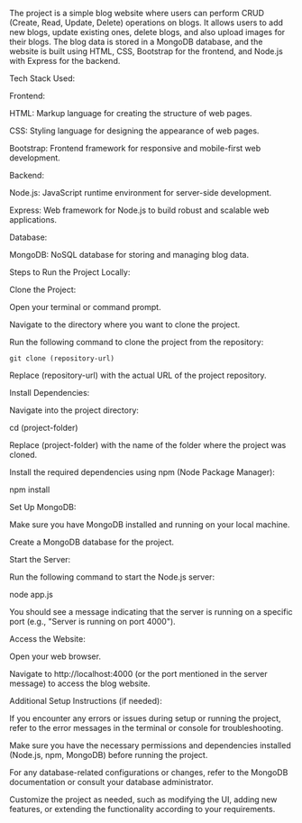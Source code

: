 The project is a simple blog website where users can perform CRUD (Create, Read, Update, Delete) operations on blogs. It allows users to add new blogs, update existing ones, delete blogs, and also upload images for their blogs. The blog data is stored in a MongoDB database, and the website is built using HTML, CSS, Bootstrap for the frontend, and Node.js with Express for the backend.

Tech Stack Used:

Frontend:

HTML: Markup language for creating the structure of web pages.

CSS: Styling language for designing the appearance of web pages.

Bootstrap: Frontend framework for responsive and mobile-first web development.


Backend:

Node.js: JavaScript runtime environment for server-side development.

Express: Web framework for Node.js to build robust and scalable web applications.

Database:

MongoDB: NoSQL database for storing and managing blog data.

Steps to Run the Project Locally:

Clone the Project:

Open your terminal or command prompt.

Navigate to the directory where you want to clone the project.

Run the following command to clone the project from the repository:

    git clone (repository-url)
  
Replace (repository-url) with the actual URL of the project repository.

Install Dependencies:

Navigate into the project directory:

  cd (project-folder)

Replace (project-folder) with the name of the folder where the project was cloned.


Install the required dependencies using npm (Node Package Manager):

  npm install

Set Up MongoDB:

Make sure you have MongoDB installed and running on your local machine.

Create a MongoDB database for the project.

Start the Server:

Run the following command to start the Node.js server:

  node app.js

You should see a message indicating that the server is running on a specific port (e.g., "Server is running on port 4000").

Access the Website:

Open your web browser.

Navigate to http://localhost:4000 (or the port mentioned in the server message) to access the blog website.

Additional Setup Instructions (if needed):

If you encounter any errors or issues during setup or running the project, refer to the error messages in the terminal or console for troubleshooting.

Make sure you have the necessary permissions and dependencies installed (Node.js, npm, MongoDB) before running the project.

For any database-related configurations or changes, refer to the MongoDB documentation or consult your database administrator.

Customize the project as needed, such as modifying the UI, adding new features, or extending the functionality according to your requirements.

